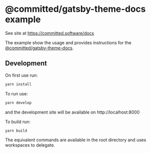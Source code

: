 # @committed/gatsby-theme-docs example

See site at https://committed.software/docs

The example show the usage and provides instructions for the [@committed/gatsby-theme-docs](https://github.com/commitd/gatsby-theme-docs).

## Development

On first use run:

```bash
yarn install
```

To run use:

```bash
yarn develop
```

and the development site will be available on http://localhost:8000

To build run:

```bash
yarn build
```

The equivalent commands are available in the root directory and uses workspaces to delegate.
